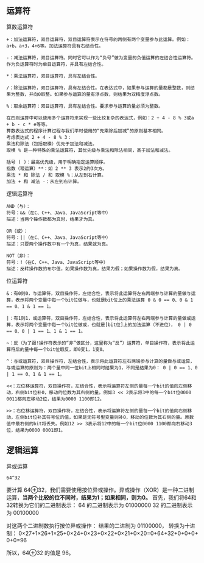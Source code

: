 ## **运算符**
算数运算符
```
+：加法运算符，双目运算符，双目运算符表示在符号的两侧有两个变量参与此运算。例如：a+b，a+3，4+6等。加法运算符具有右结合性。

-：减法运算符，双目运算符。同时它可以作为“负号”做为变量的负值运算的左结合性运算符。作为负运算符时为单目运算符，并具有左结合性。

*：乘法运算符，双目运算符，具有左结合性。

/：除法运算符，双目运算符，具有左结合性。在表达式中，如果参与运算的量都是整数，则结果为整数，并向0取整。如果参与运算的量有浮点数，则结果为双精度浮点数。

%：取余运算符：双目运算符，具有左结合性。要求参与运算的量必须为整数。

在四则运算中可以使用多个运算符来实现一些比较复杂的表达式，例如：2 + 4 - 8 % 3或a + b - c * e等等。
算数表达式的程序计算过程与我们平时使用的“先乘除后加减”的原则基本相同。
考虑表达式 2 + 4 - 8 % 3：
乘法和除法（包括取模）优先于加法和减法。
取模 % 是一种特殊的乘法运算符，其优先级与乘法和除法相同，高于加法和减法。

括号 ( )：最高优先级，用于明确指定运算顺序。
指数（幂运算）**：如 2 ** 3 表示2的3次方。
乘法 * 和 除法 / 和 取模 %：从左到右计算。
加法 + 和 减法 -：从左到右计算。
```

逻辑运算符
```
AND（与）：
符号：&&（在C、C++、Java、JavaScript等中）
描述：当两个操作数都为真时，结果才为真。

OR（或）：
符号：||（在C、C++、Java、JavaScript等中）
描述：只要两个操作数中有一个为真，结果就为真。

NOT（非）：
符号：!（在C、C++、Java、JavaScript等中）
描述：反转操作数的布尔值，如果操作数为真，结果为假；如果操作数为假，结果为真。
```

位运算符
```
&：有0则0，与运算符，双目操作符，左结合性，表示将此运算符左右两端参与计算的量做与运算，表示将两个变量中每一个bit位做与，也就是bit位上的乘法运算 0 & 0 == 0、0 & 1 == 0、1 & 1 == 1。

|：有1则1，或运算符，双目操作符，左结合性，表示将此运算符左右两端参与计算的量做或运算，表示将两个变量中每一个bit位做或，也就是[bit位]上的加法运算（不进位）， 0 | 0 == 0、0 | 1 == 1、1 & 1 == 1。

~：反（为了跟!操作符表示的“非”做区分，这里称为“反”）运算符，单目操作符，表示将此运算符后的量中每一个bit位取反，即0变1，1变0。

^：与或运算符，双目操作符，左结合性，表示将此运算符左右两端参与计算的量做与或运算，与或运算的原则为：两个量中同一位bit上相同时结果为1，不同是结果为0： 0 | 0 == 1、0 | 1 == 0、1 & 1 == 1。

<<：左位移运算符，双目操作符，左结合性，表示将运算符左侧的量每一个bit的值向左侧移动，右侧bit位补0，移动的位数为其右侧的量。例如3 << 2表示将3中的每一个bit位0000 0011都向左移动2位，结果为0000 1100即12。

>>：右位移运算符，双目操作符，左结合性，表示将运算符左侧的量每一个bit的值向右侧移动，左侧bit位补其符号位的值，如果是无符号型变量则补0，移动的位数为其右侧的量。原数值中最右侧的bit将丢失。例如12 >> 3表示将12中的每一个bit位0000 1100都向右移动3位，结果为0000 0001即1。
```


## **逻辑运算**
异或运算
```
64^32
```
要计算 64⊕32，我们需要使用按位异或操作。异或操作（XOR）是一种二进制运算，**当两个比较的位不同时，结果为1；如果相同，则为0。**
首先，我们将64和32转换为它们的二进制表示：
64 的二进制表示为 01000000
32 的二进制表示为 00100000

对这两个二进制数执行按位异或操作：
结果的二进制为 01100000，
转换为十进制： 0×27+1×26+1×25+0×24+0×23+0×22+0×21+0×20=0+64+32+0+0+0+0+0=96

所以，64⊕32 的值是 96。

